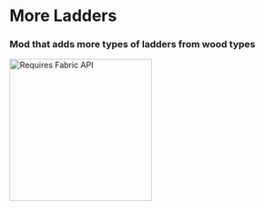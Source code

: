 # More Ladders
### Mod that adds more types of ladders from wood types
[<img src="https://camo.githubusercontent.com/1eaa170f8b386b7a92cdc9c8eb6243c667c188bd25bba8925400018f92d650b7/68747470733a2f2f692e696d6775722e636f6d2f625475733477482e706e67" alt="Requires Fabric API" width="250px">](https://modrinth.com/mod/fabric-api)
<!-- bro why putting an image in .MD file so hard -->
